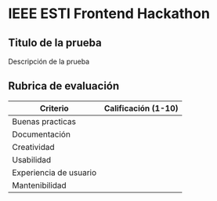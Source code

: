 # IEEE ESTl Frontend Hackathon

## Titulo de la prueba
Descripción de la prueba

## Rubrica de evaluación 
| Criterio                | Calificación (1-10) | 
| ---------------         | ------------------- | 
| Buenas practicas        |                     | 
| Documentación           |                     |
| Creatividad             |                     | 
| Usabilidad              |                     |
| Experiencia de usuario  |                     |
| Mantenibilidad          |                     |

